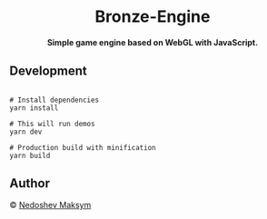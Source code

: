 <h1 align="center"> Bronze-Engine </h1>

<h4 align="center">Simple game engine based on WebGL with JavaScript.  </h4>

<div style="text-align:center" align="center">

</div>
 
## Development
```console

# Install dependencies
yarn install

# This will run demos
yarn dev 

# Production build with minification 
yarn build
```

## Author
© <a href="https://github.com/m0ksem">Nedoshev Maksym</a>
